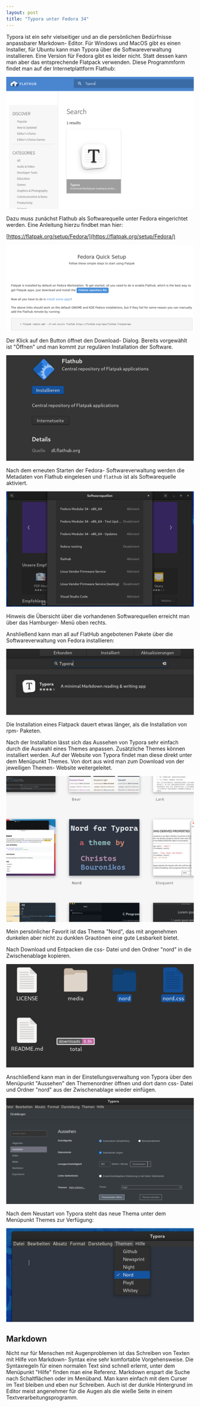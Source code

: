 ```yaml
---
layout: post
title: "Typora unter Fedora 34"
---
```



Typora ist ein sehr vielseitiger und an die persönlichen Bedürfnisse anpassbarer Markdown- Editor. Für Windows und MacOS gibt es einen Installer, für Ubuntu kann man Typora über die Softwareverwaltung installieren. Eine Version für Fedora gibt es leider nicht. Statt dessen kann man aber das entsprechende Flatpack  verwenden.  Diese Programmform findet man auf der Internetplattform Flathub:

![Typora-on-Flathub-image](/assets/images/Typora-Flatpack-Fedora34-images/typora-flatpack-fedora34_0.png)

Dazu muss zunächst Flathub als Softwarequelle unter Fedora eingerichtet werden. Eine Anleitung hierzu findbet man hier:

[https://flatpak.org/setup/Fedora/](https://flatpak.org/setup/Fedora/)

![Typora-flatpack-Softwarequelle-einrichten-image](/assets/images/Typora-Flatpack-Fedora34-images/typora-flatpack-fedora34_1.png)

Der Klick auf den Button öffnet den Download- Dialog. Bereits vorgewählt ist "Öffnen" und man kommt zur regulären Installation der Software.

![Typora-Flatpack-Download-image](/assets/images/Typora-Flatpack-Fedora34-images/typora-flatpack-fedora34_2.png)

Nach dem erneuten Starten der Fedora- Softwareverwaltung werden die Metadaten von Flathub eingelesen und  `flathub`  ist als Softwarequelle aktiviert.

![Typora-Fedora-Softwarequelle-flatpack-image](/assets/images/Typora-Flatpack-Fedora34-images/typora-flatpack-fedora34_3.png)

Hinweis die Übersicht über die vorhandenen Softwarequellen erreicht man über das Hamburger- Menü oben rechts.

Anshließend kann man all auf FlatHub angebotenen Pakete über die Softwareverwaltung von Fedora installieren:

![Typora-flatpack-installieren-image](/assets/images/Typora-Flatpack-Fedora34-images/typora-flatpack-fedora34_4.png)

Die Installation eines Flatpack dauert etwas länger, als die Installation von rpm- Paketen.

Nach der Installation lässt sich das Aussehen von Typora sehr einfach durch die Auswahl eines Themes anpassen. Zusätzliche Themes können installiert werden. Auf der Website von Typora findet man diese direkt  unter dem Menüpunkt Themes. Von dort aus wird man zum Download von der jeweiligen Themen- Website weitergeleitet.

![Typora-Themes-Website-image](/assets/images/Typora-Flatpack-Fedora34-images/typora-flatpack-fedora34_5.png)

Mein persönlicher Favorit ist das Thema "Nord", das mit angenehmen dunkelen aber nicht zu dunklen Grautönen eine gute Lesbarkeit bietet.

Nach Download und Entpacken die css- Datei und den Ordner "nord" in die Zwischenablage kopieren.

![Typora-Files-for-Theme-Nord-image](/assets/images/Typora-Flatpack-Fedora34-images/typora-flatpack-fedora34_6.png)

Anschließend kann man in der Einstellungsverwaltung von Typora über den Menüpunkt "Aussehen" den Themenordner öffnen und dort dann css- Datei und Ordner "nord" aus der Zwischenablage wieder einfügen.

![Typora-Settings-open-themefolder-image](/assets/images/Typora-Flatpack-Fedora34-images/typora-flatpack-fedora34_7.png)

Nach dem Neustart von Typora steht das neue Thema unter dem Menüpunkt Themes zur Verfügung:

![Typora-menubar-themes-image](/assets/images/Typora-Flatpack-Fedora34-images/typora-flatpack-fedora34_8.png)

## Markdown

Nicht nur für Menschen mit Augenproblemen ist das Schreiben von Texten mit Hilfe von Markdown- Syntax eine sehr komfortable Vorgehensweise. Die Syntaxregeln für einen normalen Text sind schnell erlernt, unter dem Menüpunkt "Hilfe"  finden man eine Referenz. Markdown erspart die Suche nach Schaltflächen oder im Menüband. Man kann einfach mit dem Curser im Text bleiben und eben nur Schreiben. Auch ist der dunkle Hintergrund im Editor meist angenehmer für die Augen als die wieße Seite in einem Textverarbeitungsprogramm.